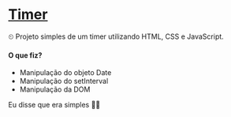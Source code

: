 # [Timer](https://heyloh.github.io/timer/)
 ⏲ Projeto simples de um timer utilizando HTML, CSS e JavaScript.
#### O que fiz?
- Manipulação do objeto Date
- Manipulação do setInterval
- Manipulação da DOM

Eu disse que era simples 🤷🏽
